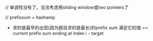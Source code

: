 // 单调性没有了，没法考虑用sliding window或two pointers了

// prefixsum  + hashamp

- 求的是最早的出现(因为题目求的是最长)的prefix sum 满足它的值 == current prefix sum ending at index i - target